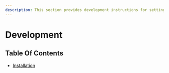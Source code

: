 ```yaml
---
description: This section provides development instructions for setting up and working with the Phoenix platform.
---
```


# Development

## Table Of Contents

* [Installation](installation.md)
